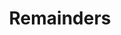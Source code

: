 ---
layout: prefab
title: Remainders
data_file: Remainders
parent: Prefabs
nav_exclude: true
search_exclude: false
---